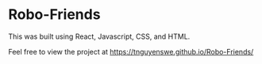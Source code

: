 # Robo-Friends

This was built using React, Javascript, CSS, and HTML.

Feel free to view the project at https://tnguyenswe.github.io/Robo-Friends/

